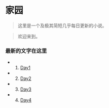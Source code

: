 # 家园 #

>这里是一个及极其简短几乎每日更新的小说。

>欢迎来到。

### 最新的文字在这里 ###
* 1. [Day1](/Ch1/Day1.md "Day1")
* 2. [Day2](/Ch1/Day2.md "Day2")
* 3. [Day3](/Ch1/Day3.md "Day3")
* 4. [Day4](/Ch1/Day1.md "Day4")
